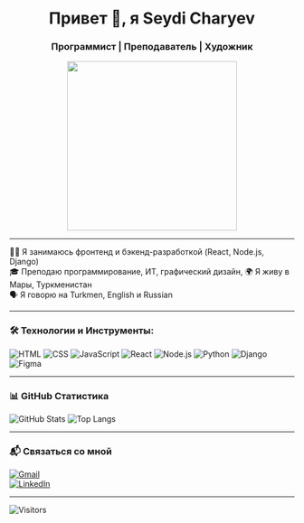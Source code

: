 <h1 align="center">Привет 👋, я Seydi Charyev</h1>
<h3 align="center">Программист | Преподаватель | Художник</h3>

<p align="center">
  <img src="https://media.giphy.com/media/qgQUggAC3Pfv687qPC/giphy.gif" width="300" />
</p>

---

👨‍💻 Я занимаюсь фронтенд и бэкенд-разработкой (React, Node.js, Django)  
🎓 Преподаю программирование, ИТ, графический дизайн, 
🌍 Я живу в Мары, Туркменистан  
🗣 Я говорю на Turkmen, English и Russian  

---

### 🛠️ Технологии и Инструменты:

![HTML](https://img.shields.io/badge/HTML5-E34F26?style=flat-square&logo=html5&logoColor=white)
![CSS](https://img.shields.io/badge/CSS3-1572B6?style=flat-square&logo=css3&logoColor=white)
![JavaScript](https://img.shields.io/badge/JavaScript-F7DF1E?style=flat-square&logo=javascript&logoColor=black)
![React](https://img.shields.io/badge/React-20232A?style=flat-square&logo=react&logoColor=61DAFB)
![Node.js](https://img.shields.io/badge/Node.js-339933?style=flat-square&logo=node-dot-js&logoColor=white)
![Python](https://img.shields.io/badge/Python-3776AB?style=flat-square&logo=python&logoColor=white)
![Django](https://img.shields.io/badge/Django-092E20?style=flat-square&logo=django&logoColor=white)
![Figma](https://img.shields.io/badge/Figma-F24E1E?style=flat-square&logo=figma&logoColor=white)

---

### 📊 GitHub Статистика

![GitHub Stats](https://github-readme-stats.vercel.app/api?username=TheSeydiCharyyev&show_icons=true&theme=dark)
![Top Langs](https://github-readme-stats.vercel.app/api/top-langs/?username=TheSeydiCharyyev&layout=compact&theme=dark)

---

### 📬 Связаться со мной

[![Gmail](https://img.shields.io/badge/Gmail-D14836?style=flat-square&logo=gmail&logoColor=white)](mailto:seydi.charyev@gmail.com)  
[![LinkedIn](https://img.shields.io/badge/LinkedIn-blue?style=flat-square&logo=linkedin&logoColor=white)](https://www.linkedin.com/in/seydi-charyyev/)

---

![Visitors](https://visitor-badge.laobi.icu/badge?page_id=TheSeydiCharyyev.TheSeydiCharyyev)




